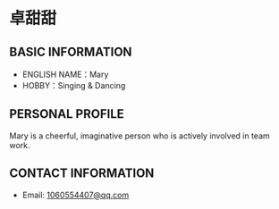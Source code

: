  # 卓甜甜

 ## BASIC INFORMATION

- ENGLISH NAME：Mary
- HOBBY：Singing & Dancing

## PERSONAL PROFILE

Mary is a cheerful, imaginative person who is actively involved in team work.                                   
 
 ## CONTACT INFORMATION

- Email: 1060554407@qq.com